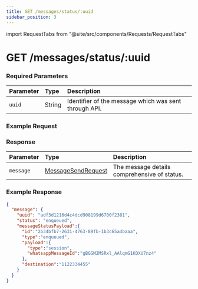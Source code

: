```yaml
---
title: GET /messages/status/:uuid
sidebar_position: 3
---
```


import RequestTabs from "@site/src/components/Requests/RequestTabs"

# GET /messages/status/:uuid

### Required Parameters

| Parameter | Type   | Description                                           |
| :-------- | :----- | :---------------------------------------------------- |
| `uuid`    | String | Identifier of the message which was sent through API. |

### Example Request

<RequestTabs endpoint='messages_api' request="get_message_status"/>

### Response

| Parameter | Type                                                                   | Description                                  |
| :-------- | :--------------------------------------------------------------------- | :------------------------------------------- |
| `message` | [MessageSendRequest](/api/reference/object_types/message_send_request) | The message details comprehensive of status. |

### Example Response

```json title=response.json
{
  "message": {
    "uuid": "adf3d1216d4c4dcd908199d6700f2381",
    "status": "enqueued",
    "messageStatusPayload":{
      "id":"2b34bfb7-2631-4763-89fb-1b3c65a4baaa",
      "type":"enqueued",
      "payload":{
        "type":"session",
        "whatsappMessageId":"gBGGM2MSRxl_AAlqmG1KQXU7nz4"
      },
      "destination":"1122334455"
    }
  }
}
```

